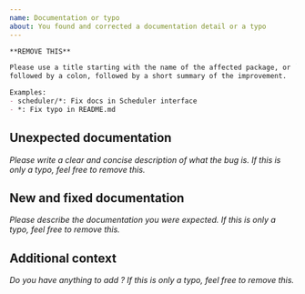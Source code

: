 ```yaml
---
name: Documentation or typo
about: You found and corrected a documentation detail or a typo
---
```


```md
**REMOVE THIS**

Please use a title starting with the name of the affected package, or `*`,
followed by a colon, followed by a short summary of the improvement.

Examples:
- scheduler/*: Fix docs in Scheduler interface
- *: Fix typo in README.md
```

## Unexpected documentation

*Please write a clear and concise description of what the bug is.*
*If this is only a typo, feel free to remove this.*

## New and fixed documentation

*Please describe the documentation you were expected.*
*If this is only a typo, feel free to remove this.*

## Additional context

*Do you have anything to add ?*
*If this is only a typo, feel free to remove this.*

